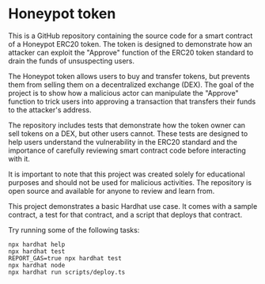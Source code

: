 # Honeypot token

This is a GitHub repository containing the source code for a smart contract of a Honeypot ERC20 token. The token is designed to demonstrate how an attacker can exploit the "Approve" function of the ERC20 token standard to drain the funds of unsuspecting users.

The Honeypot token allows users to buy and transfer tokens, but prevents them from selling them on a decentralized exchange (DEX). The goal of the project is to show how a malicious actor can manipulate the "Approve" function to trick users into approving a transaction that transfers their funds to the attacker's address.

The repository includes tests that demonstrate how the token owner can sell tokens on a DEX, but other users cannot. These tests are designed to help users understand the vulnerability in the ERC20 standard and the importance of carefully reviewing smart contract code before interacting with it.

It is important to note that this project was created solely for educational purposes and should not be used for malicious activities. The repository is open source and available for anyone to review and learn from.

This project demonstrates a basic Hardhat use case. It comes with a sample contract, a test for that contract, and a script that deploys that contract.

Try running some of the following tasks:

```shell
npx hardhat help
npx hardhat test
REPORT_GAS=true npx hardhat test
npx hardhat node
npx hardhat run scripts/deploy.ts
```
